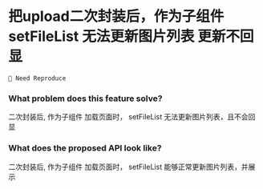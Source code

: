 # 把upload二次封装后，作为子组件 setFileList 无法更新图片列表 更新不回显

`🤔 Need Reproduce`

### What problem does this feature solve?

二次封装后, 作为子组件 加载页面时， setFileList 无法更新图片列表，且不会回显

### What does the proposed API look like?

二次封装后, 作为子组件 加载页面时， setFileList 能够正常更新图片列表，并展示

<!-- generated by ant-design-issue-helper. DO NOT REMOVE -->
